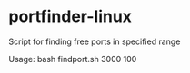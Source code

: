 # portfinder-linux
Script for finding free ports in specified range


Usage: bash findport.sh 3000 100
